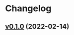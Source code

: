 # Changelog

## [v0.1.0](https://github.com/pepabo/trail-digger/compare/28709a4877ba...v0.1.0) (2022-02-14)

